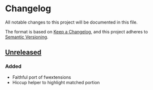 # Changelog
All notable changes to this project will be documented in this file.

The format is based on [Keep a Changelog](https://keepachangelog.com/en/1.0.0/),
and this project adheres to [Semantic Versioning](https://semver.org/spec/v2.0.0.html).

## [Unreleased]
### Added
- Faithful port of fwextensions
- Hiccup helper to highlight matched portion

[Unreleased]: https://github.com/jgdavey/ballpark/compare/...HEAD
